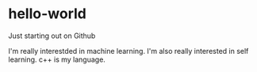 # hello-world
Just starting out on Github

I'm really interestded in machine learning.  I'm also really interested in self learning.  c++ is my language.
